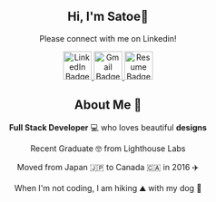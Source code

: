 <div align="center">
  <h2>Hi, I'm Satoe👋</h2>
  <p>Please connect with me on Linkedin!<p>
</div>

<div id="badges" align="center">
  <a href="https://www.linkedin.com/in/satoe-sakonjo-528558124/">
    <img src="https://cdn-icons-png.flaticon.com/512/255/255319.png" alt="LinkedIn Badge" width="50"/>
  </a>
  <a href="mailto:sakonjo310@gmail.com">
    <img src="https://cdn-icons-png.flaticon.com/512/1295/1295555.png" alt="Gmail Badge" width="50"/>
  </a>
  <a href="https://resume.creddle.io/resume/ioayo7nrql9">
    <img src="https://cdn-icons-png.flaticon.com/512/1939/1939574.png" alt="Resume Badge" width="50"/>
  </a>
</div>

<div align="center">
  <h2>About Me 🌱</h2>
  <p><b>Full Stack Developer</b> 💻 who loves beautiful <b>designs</b></p>
  <p>Recent Graduate 🤓 from Lighthouse Labs</p>
  <p>Moved from Japan 🇯🇵 to Canada 🇨🇦 in 2016 ✈️</p>
  <p>When I'm not coding, I am hiking ⛰️ with my dog 🐶</p>
</div>
<!--
**sakonjo310/sakonjo310** is a ✨ _special_ ✨ repository because its `README.md` (this file) appears on your GitHub profile.

Here are some ideas to get you started:

- 🔭 I’m currently working on ...
- 🌱 I’m currently learning ...
- 👯 I’m looking to collaborate on ...
- 🤔 I’m looking for help with ...
- 💬 Ask me about ...
- 📫 How to reach me: ...
- 😄 Pronouns: ...
- ⚡ Fun fact: ...
-->

